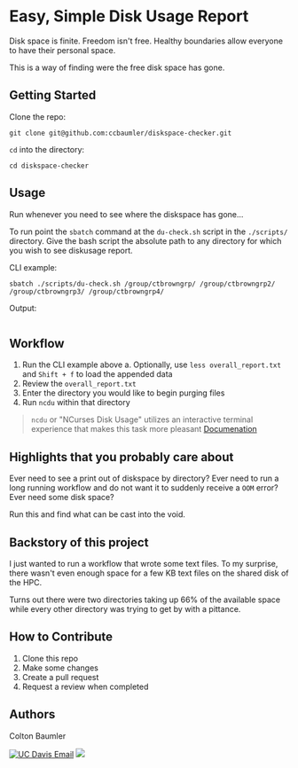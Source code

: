 # Easy, Simple Disk Usage Report

Disk space is finite. Freedom isn't free. Healthy boundaries allow everyone to have their personal space.

This is a way of finding were the free disk space has gone.

## Getting Started

Clone the repo:
```
git clone git@github.com:ccbaumler/diskspace-checker.git
```

`cd` into the directory:
```
cd diskspace-checker
```

## Usage

Run whenever you need to see where the diskspace has gone...

To run point the `sbatch` command at the `du-check.sh` script in the `./scripts/` directory. Give the bash script the absolute path to any directory for which you wish to see diskusage report.

CLI example:
```
sbatch ./scripts/du-check.sh /group/ctbrowngrp/ /group/ctbrowngrp2/ /group/ctbrowngrp3/ /group/ctbrowngrp4/
```

Output:
```

```

## Workflow

1. Run the CLI example above
    a. Optionally, use `less overall_report.txt` and `Shift + f` to load the appended data
2. Review the `overall_report.txt`
3. Enter the directory you would like to begin purging files
4. Run `ncdu` within that directory
> `ncdu` or "NCurses Disk Usage" utilizes an interactive terminal experience that makes this task more pleasant [Documenation](https://dev.yorhel.nl/ncdu)

## Highlights that you probably care about

Ever need to see a print out of diskspace by directory?
Ever need to run a long running workflow and do not want it to suddenly receive a `OOM` error?
Ever need some disk space?

Run this and find what can be cast into the void.

## Backstory of this project

I just wanted to run a workflow that wrote some text files. To my surprise, there wasn't even enough space for a few KB text files on the shared disk of the HPC.

Turns out there were two directories taking up 66% of the available space while every other directory was trying to get by with a pittance.

## How to Contribute

1. Clone this repo
2. Make some changes
3. Create a pull request
4. Request a review when completed

## Authors

Colton Baumler

[![UC Davis Email](https://img.shields.io/badge/UC_Davis-Email-blue?style=for-the-badge&colorA=blue&colorB=gold)](mailto:ccbaumler@ucdavis.edu) <a href="mailto:ccbaumler@gmail.com"><img src="https://img.shields.io/badge/gmail-%23DD0031.svg?&style=for-the-badge&logo=gmail&logoColor=white"/></a>
